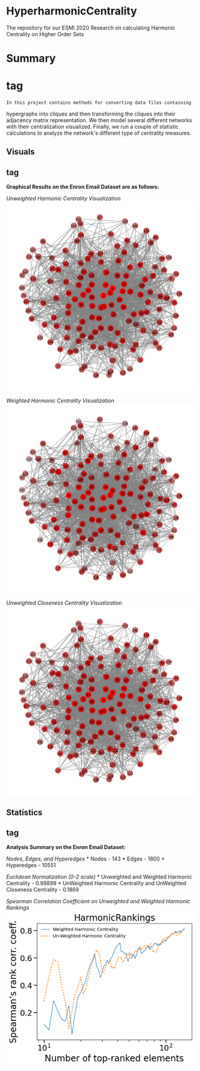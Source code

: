 # HyperharmonicCentrality
 The repository for our ESMI 2020 Research on calculating Harmonic Centrality on Higher Order Sets

# Summary <h1> tag
    In this project contains methods for converting data files containing
hypergraphs into cliques and then transforming the cliques into their
adjacency matrix representation. We then model several different networks with
their centralization visualized. Finally, we run a couple of statistic calculations
to analyze the network's different type of centrality measures.

## Visuals <h2> tag
**Graphical Results on the Enron Email Dataset are as follows:**

*Unweighted Harmonic Centrality Visualization*
![(UnWeighted) Harmonic Centrality](/GraphVisuals/CliqueHarmonicRED.png)

*Weighted Harmonic Centrality Visualization*
![(Weighted) Harmonic Centrality](/GraphVisuals/CliqueHarmonic_WeightedRED.png)

*Unweighted Closeness Centrality Visualization*
![(UnWeighted) Closeness Centrality](/GraphVisuals/CliqueClosnessRED.png)

## Statistics <h2> tag
**Analysis Summary on the Enron Email Dataset:**

*Nodes, Edges, and Hyperedges*
    * Nodes      - 143
    * Edges      - 1800
    * Hyperedges - 10551

*Euclidean Normalization (0-2 scale)*
    * Unweighted and Weighted Harmonic Centrality                        - 0.99899
    * UnWeighted Harmonic Centrality and UnWeighted Closeness Centrality - 0.1869

*Spearman Correlation Coefficient on Unweighted and Weighted Harmonic Rankings*
![SpearmanCorrCoeff](/GraphVisuals/6241-spearman-HarmonicRankings-rankcorr.png)
